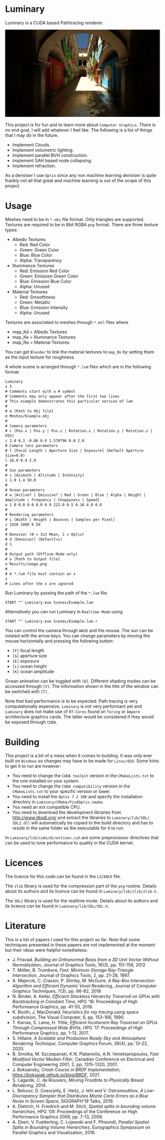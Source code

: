 # Luminary

Luminary is a CUDA based Pathtracing renderer.

![Sponza Example](https://github.com/MilchRatchet/Luminary/blob/main/demo_images/Sponza.png)

This project is for fun and to learn more about `Computer Graphics`. There is no end goal, I will add whatever I feel like. The following is a list of things that I may do in the future.

- Implement Clouds.
- Implement volumetric lighting.
- Implement parallel BVH construction.
- Implement SAH based node collapsing.
- Implement refraction.

As a denoiser I use `Optix` since any non machine learning denoiser is quite frankly not all that great and machine learning is out of the scope of this project.

# Usage

Meshes need to be in `*.obj` file format. Only triangles are supported. Textures are required to be in 8bit RGBA `png` format. There are three texture types:

 - Albedo Textures
   - Red: Red Color
   - Green: Green Color
   - Blue: Blue Color
   - Alpha: Transparency
 - Illuminance Textures
   - Red: Emission Red Color
   - Green: Emission Green Color
   - Blue: Emission Blue Color
   - Alpha: Unused
 - Material Textures
   - Red: Smoothness
   - Green: Metallic
   - Blue: Emission Intensity
   - Alpha: Unused

Textures are associated to meshes through `*.mtl` files where

- map_Kd = Albedo Textures
- map_Ke = Illuminance Textures
- map_Ns = Material Textures

You can get `Blender` to link the material textures to `map_Ns` by setting them as the input texture for roughness.

A whole scene is arranged through `*.lum` files which are in the following format:
```
Luminary
v 3
# Comments start with a # symbol
# Comments may only appear after the first two lines
# This example demonstrates this particular version of lum
#
# m [Path to Obj file]
m Meshes/Example.obj
#
# Camera parameters
# c [Pos.x | Pos.y | Pos.z | Rotation.x | Rotation.y | Rotation.z | FOV]
c 2.0 0.3 -0.06 0.0 1.570796 0.0 2.0
# Camera lens parameters
# l [Focal Length | Aperture Size | Exposure] (Default Aperture Size=0.0)
l 20.0 0.4 2.0
#
# Sun parameters
# s [Azimuth | Altitude | Intensity]
s 1.0 1.4 50.0
#
# Ocean parameters
# w [Active? | Emissive? | Red | Green | Blue | Alpha | Height | Amplitude | Frequency | Choppyness | Speed]
w 1 0 0.0 0.0 0.0 0.9 222.0 0.5 0.16 4.0 0.8
#
# Rendering parameters
# i [Width | Height | Bounces | Samples per Pixel]
i 1920 1080 6 50
#
# Denoiser (0 = 3x3 Mean, 1 = Optix)
# d [Denoiser] (Default=1)
d 1
#
# Output path (Offline Mode only)
# o [Path to Output file]
o Results/image.png
#
# A *.lum file must contain an x
x
# Lines after the x are ignored
```

Run Luminary by passing the path of the `*.lum` file.

```
START "" Luminary.exe Scenes/Example.lum
```

Alternatively you can run Luminary in `Realtime Mode` using

```
START "" Luminary.exe Scenes/Example.lum r
```

You can control the camera through `WASD` and the mouse. The sun can be rotated with the arrow keys. You can change parameters by moving the mouse horizontally and pressing the following button:

- `[F]` focal length
- `[G]` aperture size
- `[E]` exposure
- `[L]` ocean height
- `[K]` ocean amplitude

Ocean animation can be toggled with `[O]`. Different shading modes can be accessed through `[V]`. The information shown in the title of the window can be switched with `[T]`.

Note that bad performance is to be expected. Path tracing is very computationally expensive, `Luminary` is not very performant yet and `Luminary` does not make use of `RT-Cores` found on `Turing` or `Ampere` architecture graphics cards. The latter would be considered if they would be exposed through `CUDA`.

# Building

This project is a bit of a mess when it comes to building. It was only ever built on `Windows` so changes may have to be made for `Linus/OSX`. Some hints to get it to run are however:

- You need to change the `CUDA toolkit` version in the `CMakeLists.txt` to the one installed on your system.
- You need to change the `CUDA compatibility` version in the `CMakeLists.txt` to your specific version or lower.
- You need to install the `Optix 7.2 SDK` and specify the installation directory in `Luminary/CMake/FindOptix.cmake`.
- You need an `AVX` compatible CPU.
- You need to download the development libraries from http://www.libsdl.org/ and extract the libraries to `Luminary/lib/SDL/`. `SDL2.dll` will automatically be copied to the build directory and has to reside in the same folder as the executable for it to run.

In `Luminary/lib/cuda/directives.cuh` are some preprocessor directives that can be used to tune performance to quality in the CUDA kernel.

# Licences

The licence for this code can be found in the `LICENCE` file.

The `zlib` library is used for the compression part of the `png` routine. Details about its authors and its licence can be found in `Luminary/lib/zlib/zlib.h`.

The `SDL2` library is used for the realtime mode. Details about its authors and its licence can be found in `Luminary/lib/SDL/SDL.h`.

# Literature

This is a list of papers I used for this project so far. Note that some techniques presented in these papers are not implemented at the moment but their ideas were helpful nonetheless:

- J. Frisvad, _Building an Orthonormal Basis from a 3D Unit Vector Without Normalization_, Journal of Graphics Tools, 16(3), pp. 151-159, 2012
- T. Möller, B. Trumbore, _Fast, Minimum Storage Ray-Triangle Intersection_, Journal of Graphics Tools, 2, pp. 21-28, 1997.
- A. Majercik, C. Crassin, P. Shirley, M. McGuire, _A Ray-Box Intersection Algorithm and Efficient Dynamic Voxel Rendering_, Journal of Computer Graphics Techniques, 7(3), pp. 66-82, 2018
- N. Binder, A. Keller, _Efficient Stackless Hierarchy Traversal on GPUs with Backtracking in Constant Time_, HPG '16: Proceedings of High Performance Graphics, pp. 41-50, 2016.
- K. Booth, J. MacDonald, _Heuristics for ray tracing using space subdivision_, The Visual Computer, 6, pp. 153-166, 1990.
- T. Karras, S. Laine, H. Ylitie, _Efficient Incoherent Ray Traversal on GPUs Through Compressed Wide BVHs_, HPG '17: Proceedings of High Performance Graphics, pp. 1-13, 2017.
- S. Hillaire, _A Scalable and Production Ready Sky and Atmosphere Rendering Technique_, Computer Graphics Forum, 39(4), pp. 13-22, 2020.
- B. Smolka, M. Szczepanski, K.N. Plataniotis, A.N. Venetsanopoulos, _Fast Modified Vector Median Filter_, Canadian Conference on Electrical and Computer Engineering 2001, 2, pp. 1315-1320, 2001.
- J. Boksansky, _Crash Course in BRDF Implementation_, https://boksajak.github.io/blog/BRDF, 2021.
- S. Lagarde, C. de Rousiers, _Moving Frostbite to Physically Based Rendering_, 2014.
- L. Belcour, D. Coeurjolly, E. Heitz, J. Iehl and V. Ostromoukhov, _A Low-Discrepancy Sampler that Distributes Monte Carlo Errors as a Blue Noise in Screen Space_, SIGGRAPH'19 Talks, 2019.
- A. Dietrich, H. Friedrich and M. Stich, _Spatial splits in bounding volume hierarchies_, HPG '09: Proceedings of the Conference on High Performance Graphics 2009, pp. 7-13, 2009.
- A. Ebert, V. Fuetterling, C. Lojewski and F. Pfreundt, _Parallel Spatial Splits in Bounding Volume Hierarchies_, Eurographics Symposium on Parallel Graphics and Visualization, 2016.
